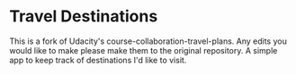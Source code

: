 # Travel Destinations

This is a fork of Udacity's course-collaboration-travel-plans. Any edits you would like to make please make them to the original repository.
A simple app to keep track of destinations I'd like to visit.

